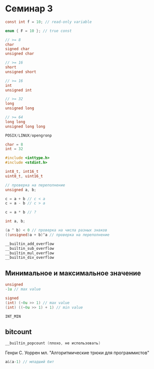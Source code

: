 # Семинар 3

```c
const int f = 10; // read-only variable
```

```c
enum { F = 10 }; // true const
```

```c
// >= 8
char
signed char
unsigned char

// >= 16
short
unsigned short

// >= 16
int
unsigned int

// >= 32
long
unsigned long

// >= 64
long long
unsigned long long
```

```c
POSIX/LINUX/opengronp

char = 8
int = 32
```

```c
#include <inttype.h>
#include <stdint.h>

int8_t, int16_t
uint8_t, uint16_t
```

```c
// проверка на переполнение
unsigned a, b;

c = a + b // c < a
c = a - b // c > a

c = a * b // ?
```

```c
int a, b;

(a ^ b) < 0 // проверка на числа разных знаков
((unsigned)a + b)^a // проверка на переполнение
```

```c
__builtin_add_overflow
__builtin_sub_overflow
__builtin_mul_overflow
__builtin_div_overflow
```

## Минимальное и максимальное значение

```c
unsigned
-1u // max value

signed
(int) (~0u >> 1) // max value
(int) ((~0u >> 1) + 1) // min value

INT_MIN
```

## bitcount

```c
__builtin_popcount (плохо, не использовать)
```

Генри С. Уоррен мл. "Алгоритмические трюки для программистов"

```c
a&(a-1) // младший бит

```
